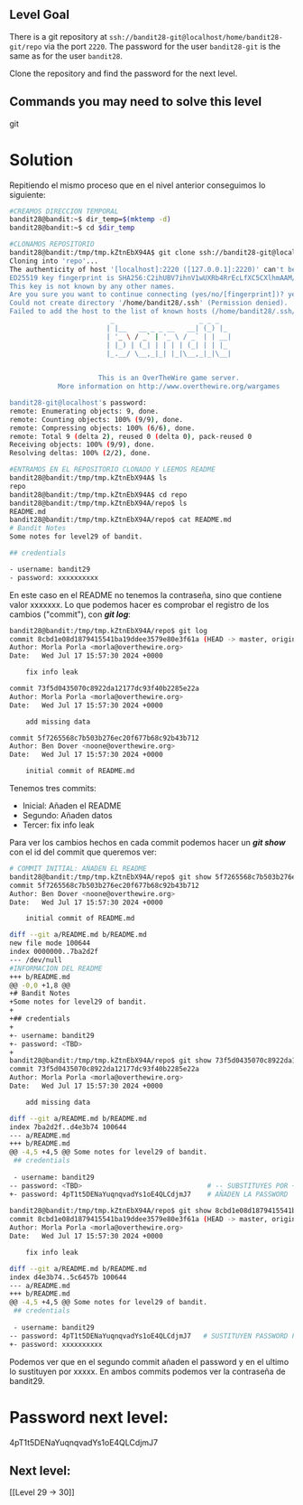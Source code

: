 ## Level Goal

There is a git repository at `ssh://bandit28-git@localhost/home/bandit28-git/repo` via the port `2220`. The password for the user `bandit28-git` is the same as for the user `bandit28`.

Clone the repository and find the password for the next level.

## Commands you may need to solve this level

git

# Solution
Repitiendo el mismo proceso que en el nivel anterior conseguimos lo siguiente:
```sh
#CREAMOS DIRECCION TEMPORAL
bandit28@bandit:~$ dir_temp=$(mktemp -d)
bandit28@bandit:~$ cd $dir_temp

#CLONAMOS REPOSITORIO
bandit28@bandit:/tmp/tmp.kZtnEbX94A$ git clone ssh://bandit28-git@localhost:2220/home/bandit28-git/repo
Cloning into 'repo'...
The authenticity of host '[localhost]:2220 ([127.0.0.1]:2220)' can't be established.
ED25519 key fingerprint is SHA256:C2ihUBV7ihnV1wUXRb4RrEcLfXC5CXlhmAAM/urerLY.
This key is not known by any other names.
Are you sure you want to continue connecting (yes/no/[fingerprint])? yes
Could not create directory '/home/bandit28/.ssh' (Permission denied).
Failed to add the host to the list of known hosts (/home/bandit28/.ssh/known_hosts).
                         _                     _ _ _   
                        | |__   __ _ _ __   __| (_) |_ 
                        | '_ \ / _` | '_ \ / _` | | __|
                        | |_) | (_| | | | | (_| | | |_ 
                        |_.__/ \__,_|_| |_|\__,_|_|\__|
                                                       

                      This is an OverTheWire game server. 
            More information on http://www.overthewire.org/wargames

bandit28-git@localhost's password: 
remote: Enumerating objects: 9, done.
remote: Counting objects: 100% (9/9), done.
remote: Compressing objects: 100% (6/6), done.
remote: Total 9 (delta 2), reused 0 (delta 0), pack-reused 0
Receiving objects: 100% (9/9), done.
Resolving deltas: 100% (2/2), done.

#ENTRAMOS EN EL REPOSITORIO CLONADO Y LEEMOS README 
bandit28@bandit:/tmp/tmp.kZtnEbX94A$ ls
repo
bandit28@bandit:/tmp/tmp.kZtnEbX94A$ cd repo
bandit28@bandit:/tmp/tmp.kZtnEbX94A/repo$ ls
README.md
bandit28@bandit:/tmp/tmp.kZtnEbX94A/repo$ cat README.md 
# Bandit Notes
Some notes for level29 of bandit.

## credentials

- username: bandit29
- password: xxxxxxxxxx

```

En este caso en el README no tenemos la contraseña, sino que contiene valor xxxxxxx. Lo que podemos hacer es comprobar el registro de los cambios ("commit"), con ***git log***:
```sh
bandit28@bandit:/tmp/tmp.kZtnEbX94A/repo$ git log
commit 8cbd1e08d1879415541ba19ddee3579e80e3f61a (HEAD -> master, origin/master, origin/HEAD)
Author: Morla Porla <morla@overthewire.org>
Date:   Wed Jul 17 15:57:30 2024 +0000

    fix info leak

commit 73f5d0435070c8922da12177dc93f40b2285e22a
Author: Morla Porla <morla@overthewire.org>
Date:   Wed Jul 17 15:57:30 2024 +0000

    add missing data

commit 5f7265568c7b503b276ec20f677b68c92b43b712
Author: Ben Dover <noone@overthewire.org>
Date:   Wed Jul 17 15:57:30 2024 +0000

    initial commit of README.md
```
Tenemos tres commits:
- Inicial: Añaden el README
- Segundo: Añaden datos
- Tercer: fix info leak

Para ver los cambios hechos en cada commit podemos hacer un ***git show*** con el id del commit que queremos ver:
```sh
# COMMIT INITIAL: AÑADEN EL README
bandit28@bandit:/tmp/tmp.kZtnEbX94A/repo$ git show 5f7265568c7b503b276ec20f677b68c92b43b712
commit 5f7265568c7b503b276ec20f677b68c92b43b712
Author: Ben Dover <noone@overthewire.org>
Date:   Wed Jul 17 15:57:30 2024 +0000

    initial commit of README.md

diff --git a/README.md b/README.md
new file mode 100644
index 0000000..7ba2d2f
--- /dev/null
#INFORMACION DEL README
+++ b/README.md
@@ -0,0 +1,8 @@
+# Bandit Notes
+Some notes for level29 of bandit.
+
+## credentials
+
+- username: bandit29
+- password: <TBD>
+
bandit28@bandit:/tmp/tmp.kZtnEbX94A/repo$ git show 73f5d0435070c8922da12177dc93f40b2285e22a
commit 73f5d0435070c8922da12177dc93f40b2285e22a
Author: Morla Porla <morla@overthewire.org>
Date:   Wed Jul 17 15:57:30 2024 +0000

    add missing data

diff --git a/README.md b/README.md
index 7ba2d2f..d4e3b74 100644
--- a/README.md
+++ b/README.md
@@ -4,5 +4,5 @@ Some notes for level29 of bandit.
 ## credentials
 
 - username: bandit29
-- password: <TBD>                               # -- SUBSTITUYES POR +-
+- password: 4pT1t5DENaYuqnqvadYs1oE4QLCdjmJ7    # AÑADEN LA PASSWORD
 
bandit28@bandit:/tmp/tmp.kZtnEbX94A/repo$ git show 8cbd1e08d1879415541ba19ddee3579e80e3f61a
commit 8cbd1e08d1879415541ba19ddee3579e80e3f61a (HEAD -> master, origin/master, origin/HEAD)
Author: Morla Porla <morla@overthewire.org>
Date:   Wed Jul 17 15:57:30 2024 +0000

    fix info leak

diff --git a/README.md b/README.md
index d4e3b74..5c6457b 100644
--- a/README.md
+++ b/README.md
@@ -4,5 +4,5 @@ Some notes for level29 of bandit.
 ## credentials
 
 - username: bandit29
-- password: 4pT1t5DENaYuqnqvadYs1oE4QLCdjmJ7   # SUSTITUYEN PASSWORD POR XXXXX
+- password: xxxxxxxxxx
```

Podemos ver que en el segundo commit añaden el password y en el ultimo lo sustituyen por xxxxx. En ambos commits podemos ver la contraseña de bandit29.

# Password next level:

4pT1t5DENaYuqnqvadYs1oE4QLCdjmJ7

## Next level:
[[Level 29 -> 30]]
